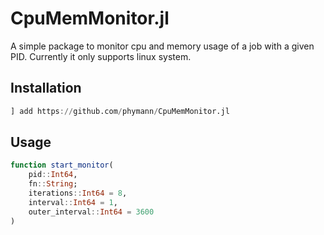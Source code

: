 # CpuMemMonitor.jl

A simple package to monitor cpu and memory usage of a job with a given PID. Currently it only supports linux system.

## Installation

```julia
] add https://github.com/phymann/CpuMemMonitor.jl
```

## Usage

```julia
function start_monitor(
    pid::Int64,
    fn::String;
    iterations::Int64 = 8,
    interval::Int64 = 1,
    outer_interval::Int64 = 3600
)
```
